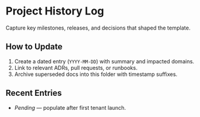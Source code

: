 # Project History Log

Capture key milestones, releases, and decisions that shaped the template.

## How to Update
1. Create a dated entry (`YYYY-MM-DD`) with summary and impacted domains.
2. Link to relevant ADRs, pull requests, or runbooks.
3. Archive superseded docs into this folder with timestamp suffixes.

## Recent Entries
- *Pending* — populate after first tenant launch.
